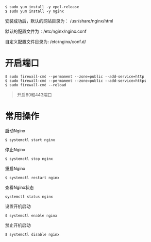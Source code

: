 ```shell
$ sudo yum install -y epel-release
$ sudo yum install -y nginx
```

安装成功后，默认的网站目录为： /usr/share/nginx/html

默认的配置文件为：/etc/nginx/nginx.conf

自定义配置文件目录为: /etc/nginx/conf.d/

# 开启端口
```shell
$ sudo firewall-cmd --permanent --zone=public --add-service=http
$ sudo firewall-cmd --permanent --zone=public --add-service=https
$ sudo firewall-cmd --reload
```
> 开启80和443端口
# 常用操作

 启动Nginx
 ```shell
 $ systemctl start nginx
 ```
 停止Nginx

 ```shell
 $ systemctl stop nginx
 ```
 重启Nginx
 ```shell
$ systemctl restart nginx
 ```

 查看Nginx状态

 ```shell
 systemctl status nginx
 ```

 设置开机启动
 ```shell
 $ systemctl enable nginx
 ```

禁止开机启动
```shell
$ systemctl disable nginx
```